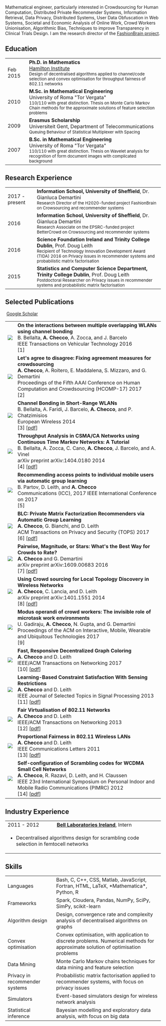 Mathematical engineer, particularly interested in Crowdsourcing for Human Computation, Distributed Private Recommender Systems, Information Retrieval, Data Privacy, Distributed Systems, User Data Obfuscation in Web Systems, Societal and Economic Analysis of Online Work, Crowd Workers Unionisation, Algorithmic Bias, Techniques to improve Transparency in Clinical Trials Design. I am the research director of the <a href="http://fashionbrain-project.eu/">FashionBrain project</a>.


## <i class="fa fa-chevron-right"></i> Education

<table class="table table-hover">
  <tr>
    <td class="col-md-3">Feb 2015</td>
    <td>
        <strong>Ph.D. in Mathematics</strong>
        <br>
      <a href="https://www.maynoothuniversity.ie/hamilton">Hamilton Institute</a>
      <br>
        <small>Design of decentralised algorithms applied to channel/code selection  and convex optimisation for throughput fairness of 802.11 networks</small>
    </td>
  </tr>
  <tr>
    <td class="col-md-3">2010</td>
    <td>
        <strong>M.Sc. in Mathematical Engineering</strong>
        <br>
      University of Roma "Tor Vergata"
      <br>
        <small>110/110 with great distinction. Thesis on Monte Carlo Markov Chain methods  for the approximate solutions of feature selection problems</small>
    </td>
  </tr>
  <tr>
    <td class="col-md-3">2009</td>
    <td>
        <strong>Erasmus Scholarship</strong>
        <br>
      Universiteit Gent, Department of Telecommunications
      <br>
        <small>Queuing Behaviour of Statistical Multiplexer with Spacing</small>
    </td>
  </tr>
  <tr>
    <td class="col-md-3">2007</td>
    <td>
        <strong>B.Sc. in Mathematical Engineering</strong>
        <br>
      University of Roma "Tor Vergata"
      <br>
        <small>110/110 with great distinction. Thesis on Wavelet analysis for recognition of form   document images  with complicated background</small>
    </td>
  </tr>
</table>


## <i class="fa fa-chevron-right"></i> Research Experience
<table class="table table-hover">
<tr>
  <td class='col-md-3'>2017 - present</td>
  <td>
    <strong>Information School, University of Sheffield</strong>, Dr. Gianluca Demartini <br>
    <small>Research Director of the H2020-funded project FashionBrain on Crowsourcing and recommender systems </small> <br>
  </td>
</tr>
<tr>
  <td class='col-md-3'>2016</td>
  <td>
    <strong>Information School, University of Sheffield</strong>, Dr. Gianluca Demartini <br>
    <small>Research Associate on the EPSRC-funded project BetterCrowd on Crowsourcing and recommender systems </small> <br>
  </td>
</tr>
<tr>
  <td class='col-md-3'>2016</td>
  <td>
    <strong>Science Foundation Ireland and Trinity College Dublin</strong>, Prof. Doug Leith <br>
    <small>Recipient of Technology Innovation Development Award (TIDA) 2016 on Privacy issues in recommender systems and probabilistic matrix factorisation </small> <br>
  </td>
</tr>
<tr>
  <td class='col-md-3'>2015</td>
  <td>
    <strong>Statistics and Computer Science Department, Trinity College Dublin</strong>, Prof. Doug Leith <br>
    <small>Postdoctoral Researcher on Privacy issues in recommender systems and probabilistic matrix factorisation </small> <br>
  </td>
</tr>
</table>


## <i class="fa fa-chevron-right"></i> Selected Publications <!--a href="https://github.com/bamos/cv/blob/master/publications/selected.bib"><i class="fa fa-code-fork" aria-hidden="true"></i></a-->

<a href="https://scholar.google.com/citations?user=crhkrNcAAAAJ" class="btn btn-primary" style="padding: 0.3em;">
  <i class="ai ai-google-scholar"></i> Google Scholar
</a>

<table class="table table-hover">

<tr>
<td class="col-md-3"><img src="images/publications/bonding2015.png"/></td>
<td>
    <strong>On the interactions between multiple overlapping WLANs using channel bonding</strong><br>
    B. Bellalta, <strong>A. Checco</strong>, A. Zocca, and J. Barcelo<br>
    IEEE Transactions on Vehicular Technology 2016<br>
    [1]<br>
    
</td>
</tr>


<tr>
<td class="col-md-3"><img src="images/publications/checco2017let.png"/></td>
<td>
    <strong>Let's agree to disagree: Fixing agreement measures for crowdsourcing</strong><br>
    <strong>A. Checco</strong>, A. Roitero, E. Maddalena, S. Mizzaro, and G. Demartini<br>
    Proceedings of the Fifth AAAI Conference on Human Computation and Crowdsourcing (HCOMP-17) 2017<br>
    [2]<br>
    
</td>
</tr>


<tr>
<td class="col-md-3"><a href='http://www.tecn.upf.es/~bbellalt/ChannelBondingShortRangeWLANs.pdf' target='_blank'><img src="images/publications/bellaltachannel.png"/></a> </td>
<td>
    <strong>Channel Bonding in Short-Range WLANs</strong><br>
    B. Bellalta, A. Faridi, J. Barcelo, <strong>A. Checco</strong>, and P. Chatzimisios<br>
    European Wireless 2014<br>
    [3] [<a href='http://www.tecn.upf.es/~bbellalt/ChannelBondingShortRangeWLANs.pdf' target='_blank'>pdf</a>] <br>
    
</td>
</tr>


<tr>
<td class="col-md-3"><a href='http://arxiv.org/pdf/1404.0180' target='_blank'><img src="images/publications/bellalta2014throughput.png"/></a> </td>
<td>
    <strong>Throughput Analysis in CSMA/CA Networks using Continuous Time Markov Networks: A Tutorial</strong><br>
    B. Bellalta, A. Zocca, C. Cano, <strong>A. Checco</strong>, J. Barcelo, and A. Vinel<br>
    arXiv preprint arXiv:1404.0180 2014<br>
    [4] [<a href='http://arxiv.org/pdf/1404.0180' target='_blank'>pdf</a>] <br>
    
</td>
</tr>


<tr>
<td class="col-md-3"><img src="images/publications/partov2017recommending.png"/></td>
<td>
    <strong>Recommending access points to individual mobile users via automatic group learning</strong><br>
    B. Partov, D. Leith, and <strong>A. Checco</strong><br>
    Communications (ICC), 2017 IEEE International Conference on 2017<br>
    [5]<br>
    
</td>
</tr>


<tr>
<td class="col-md-3"><a href='https://arxiv.org/pdf/1509.05789' target='_blank'><img src="images/publications/checco2015blc.png"/></a> </td>
<td>
    <strong>BLC: Private Matrix Factorization Recommenders via Automatic Group Learning</strong><br>
    <strong>A. Checco</strong>, G. Bianchi, and D. Leith<br>
    ACM Transactions on Privacy and Security (TOPS) 2017<br>
    [6] [<a href='https://arxiv.org/pdf/1509.05789' target='_blank'>pdf</a>] <br>
    
</td>
</tr>


<tr>
<td class="col-md-3"><a href='https://arxiv.org/pdf/1609.00683' target='_blank'><img src="images/publications/checco2016pairwise.png"/></a> </td>
<td>
    <strong>Pairwise, Magnitude, or Stars: What's the Best Way for Crowds to Rate?</strong><br>
    <strong>A. Checco</strong> and G. Demartini<br>
    arXiv preprint arXiv:1609.00683 2016<br>
    [7] [<a href='https://arxiv.org/pdf/1609.00683' target='_blank'>pdf</a>] <br>
    
</td>
</tr>


<tr>
<td class="col-md-3"><a href='http://arxiv.org/pdf/1401.1551' target='_blank'><img src="images/publications/checco2014using.png"/></a> </td>
<td>
    <strong>Using Crowd sourcing for Local Topology Discovery in Wireless Networks</strong><br>
    <strong>A. Checco</strong>, C. Lancia, and D. Leith<br>
    arXiv preprint arXiv:1401.1551 2014<br>
    [8] [<a href='http://arxiv.org/pdf/1401.1551' target='_blank'>pdf</a>] <br>
    
</td>
</tr>


<tr>
<td class="col-md-3"><img src="images/publications/gadiraju2017modus.png"/></td>
<td>
    <strong>Modus operandi of crowd workers: The invisible role of microtask work environments</strong><br>
    U. Gadiraju, <strong>A. Checco</strong>, N. Gupta, and G. Demartini<br>
    Proceedings of the ACM on Interactive, Mobile, Wearable and Ubiquitous Technologies 2017<br>
    [9]<br>
    
</td>
</tr>


<tr>
<td class="col-md-3"><a href='https://arxiv.org/pdf/1405.6987' target='_blank'><img src="images/publications/checco2014fast.png"/></a> </td>
<td>
    <strong>Fast, Responsive Decentralized Graph Coloring</strong><br>
    <strong>A. Checco</strong> and D. Leith<br>
    IEEE/ACM Transactions on Networking 2017<br>
    [10] [<a href='https://arxiv.org/pdf/1405.6987' target='_blank'>pdf</a>] <br>
    
</td>
</tr>


<tr>
<td class="col-md-3"><a href='http://arxiv.org/pdf/1210.7156' target='_blank'><img src="images/publications/checco2013learning.png"/></a> </td>
<td>
    <strong>Learning-Based Constraint Satisfaction With Sensing Restrictions</strong><br>
    <strong>A. Checco</strong> and D. Leith<br>
    IEEE Journal of Selected Topics in Signal Processing 2013<br>
    [11] [<a href='http://arxiv.org/pdf/1210.7156' target='_blank'>pdf</a>] <br>
    
</td>
</tr>


<tr>
<td class="col-md-3"><a href='http://ieeexplore.ieee.org/xpls/abs_all.jsp?arnumber=6689352' target='_blank'><img src="images/publications/ELTIT.png"/></a> </td>
<td>
    <strong>Fair Virtualisation of 802.11 Networks</strong><br>
    <strong>A. Checco</strong> and D. Leith<br>
    IEEE/ACM Transactions on Networking 2013<br>
    [12] [<a href='http://ieeexplore.ieee.org/xpls/abs_all.jsp?arnumber=6689352' target='_blank'>pdf</a>] <br>
    
</td>
</tr>


<tr>
<td class="col-md-3"><a href='http://www.hamilton.ie/net/single-hop-propfair.pdf' target='_blank'><img src="images/publications/checco2011proportional.png"/></a> </td>
<td>
    <strong>Proportional Fairness in 802.11 Wireless LANs</strong><br>
    <strong>A. Checco</strong> and D. Leith<br>
    IEEE Communications Letters 2011<br>
    [13] [<a href='http://www.hamilton.ie/net/single-hop-propfair.pdf' target='_blank'>pdf</a>] <br>
    
</td>
</tr>


<tr>
<td class="col-md-3"><a href='http://www.hamilton.ie/net/pimrc2012.pdf' target='_blank'><img src="images/publications/checco2012self.png"/></a> </td>
<td>
    <strong>Self-configuration of Scrambling codes for WCDMA Small Cell Networks</strong><br>
    <strong>A. Checco</strong>, R. Razavi, D. Leith, and H. Claussen<br>
    IEEE 23rd International Symposium on Personal Indoor and Mobile Radio Communications (PIMRC) 2012<br>
    [14] [<a href='http://www.hamilton.ie/net/pimrc2012.pdf' target='_blank'>pdf</a>] <br>
    
</td>
</tr>


</table>


## <i class="fa fa-chevron-right"></i> Industry Experience
<table class="table table-hover">
<tr>
  <td class='col-md-3'>2011 - 2012</td>
  <td><strong><a href="www.bell-labs.com/connect/global-locations/ireland/">Bell Laboratories Ireland</a></strong>, Intern</td>
</tr>
<tr>
<td colspan="100%">
<ul>
<li markdown="1">
Decentralised algorithms design for scrambling code selection in femtocell networks
</li>
</ul>
</td>
</tr>
</table>


## <i class="fa fa-chevron-right"></i> Skills
<table class="table table-hover">
<tr>
  <td class='col-md-2'>Languages</td>
  <td markdown="1">
Bash, C, C++, CSS, Matlab, JavaScript, Fortran, HTML, LaTeX, *Mathematica*, Python, R
  </td>
</tr>
<tr>
  <td class='col-md-2'>Frameworks</td>
  <td markdown="1">
Spark, Cloudera, Pandas, NumPy, SciPy, SimPy, scikit-learn
  </td>
</tr>
<tr>
  <td class='col-md-2'>Algorithm design</td>
  <td markdown="1">
Design, convergence rate and complexity analysis of decentralised algorithms on graphs
  </td>
</tr>
<tr>
  <td class='col-md-2'>Convex optimisation</td>
  <td markdown="1">
Convex optimisation, with application to discrete problems. Numerical methods for approximate solution of optimisation problems
  </td>
</tr>
<tr>
  <td class='col-md-2'>Data Mining</td>
  <td markdown="1">
Monte Carlo Markov chains techniques for data mining and feature selection
  </td>
</tr>
<tr>
  <td class='col-md-2'>Privacy in recommender systems</td>
  <td markdown="1">
Probabilistic matrix factorisation applied to recommender systems, with focus on privacy issues
  </td>
</tr>
<tr>
  <td class='col-md-2'>Simulators</td>
  <td markdown="1">
Event-based simulators design for wireless network analysis
  </td>
</tr>
<tr>
  <td class='col-md-2'>Statistical inference</td>
  <td markdown="1">
Bayesian modelling and exploratory data analysis, with focus on big data
  </td>
</tr>
</table>
